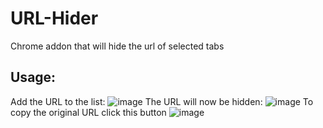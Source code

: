 # URL-Hider
Chrome addon that will hide the url of selected tabs

## Usage:

Add the URL to the list:
![image](https://github.com/JumpingCodes/URL-Hider/assets/47088012/93c37680-c52c-4fae-8820-857293ad2672)
The URL will now be hidden:
![image](https://github.com/JumpingCodes/URL-Hider/assets/47088012/ba8d0cd3-2cce-4317-97e5-6d2977c4a3c1)
To copy the original URL click this button
![image](https://github.com/JumpingCodes/URL-Hider/assets/47088012/46acc228-bf61-44e8-94a9-20253ff0895b)
